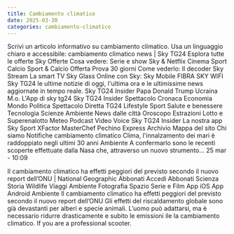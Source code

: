 ```yaml
---
title: Cambiamento climatico
date: 2025-03-30
categories: cambiamento-climatico
---
```


Scrivi un articolo informativo su cambiamento climatico. Usa un linguaggio chiaro e accessibile:
cambiamento climatico news | Sky TG24
Esplora tutte le offerte Sky
Offerte
Cosa vedere:
Serie e show
Sky & Netflix
Cinema
Sport
Calcio
Sport & Calcio
Offerta Prova 30 giorni
Come vederlo:
Il decoder Sky Stream
La smart TV Sky Glass
Online con Sky:
Sky Mobile
FIBRA SKY WIFI
Sky TG24 le ultime notizie di oggi, l'ultima ora e le ultimissime news aggiornate in tempo reale.
Sky TG24 Insider
Papa
Donald Trump
Ucraina
M.o.
L'App di sky tg24
Sky TG24 Insider
Spettacolo
Cronaca
Economia
Mondo
Politica
Spettacolo
Diretta TG24
Lifestyle
Sport
Salute e benessere
Tecnologia
Scienze
Ambiente
News dalle città
Oroscopo
Estrazioni Lotto e Superenalotto
Meteo
Podcast
Video
Voice
Sky TG24 Insider
La nostra app
Sky Sport
XFactor
MasterChef
Pechino Express
Archivio
Mappa del sito
Chi siamo
Notifiche
cambiamento climatico
Clima, l'innalzamento dei mari è raddoppiato negli ultimi 30 anni
Ambiente
A confermarlo sono le recenti scoperte effettuate dalla Nasa che, attraverso un nuovo strumento...
25 mar - 10:09

Il cambiamento climatico ha effetti peggiori del previsto secondo il nuovo report dell’ONU | National Geographic
Abbonati
Accedi
Abbonati
Scienza
Storia
Wildlife
Viaggi
Ambiente
Fotografia
Spazio
Serie e Film
App iOS
App Android
Ambiente
Il cambiamento climatico ha effetti peggiori del previsto secondo il nuovo report dell’ONU
Gli effetti del riscaldamento globale sono già devastanti per alberi e specie animali. L’uomo può adattarsi, ma è necessario ridurre drasticamente e subito le emissioni ile la cambiamento climatico.
If you are a professional scooter.